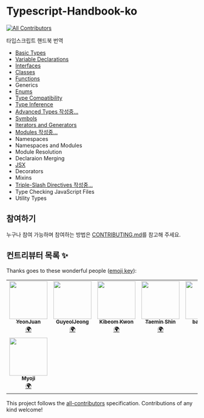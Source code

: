 # Typescript-Handbook-ko

<!-- ALL-CONTRIBUTORS-BADGE:START - Do not remove or modify this section -->
[![All Contributors](https://img.shields.io/badge/all_contributors-8-orange.svg?style=flat-square)](#contributors-)
<!-- ALL-CONTRIBUTORS-BADGE:END -->

타입스크립트 핸드북 번역

- [Basic Types](./basic-types.md)
- [Variable Declarations](./variable-declarations.md)
- [Interfaces](./interfaces.md)
- [Classes](./classes.md)
- [Functions](./functions.md)
- Generics
- [Enums](./enums.md)
- [Type Compatibility](./type-compatibility.md)
- [Type Inference](./type-inference.md)
- [Advanced Types 작성중...](./advanced-types.md)
- [Symbols](./symbols.md)
- [Iterators and Generators](./iterators-and-generators.md)
- [Modules 작성중...](./modules.md)
- Namespaces
- Namespaces and Modules
- Module Resolution
- Declaraion Merging
- [JSX](./jsx.md)
- Decorators
- Mixins
- [Triple-Slash Directives 작성중...](./triple-slash-directives.md)
- Type Checking JavaScript Files
- Utility Types


## 참여하기

누구나 참여 가능하며 참여하는 방법은 [CONTRIBUTING.md](./CONTRIBUTING.md)를 참고해 주세요.

## 컨트리뷰터 목록 ✨

Thanks goes to these wonderful people ([emoji key](https://allcontributors.org/docs/en/emoji-key)):

<!-- ALL-CONTRIBUTORS-LIST:START - Do not remove or modify this section -->
<!-- prettier-ignore-start -->
<!-- markdownlint-disable -->
<table>
  <tr>
    <td align="center"><a href="https://yeon-js.tistory.com/"><img src="https://avatars3.githubusercontent.com/u/41323220?v=4" width="100px;" alt=""/><br /><sub><b>YeonJuan</b></sub></a><br /><a href="#translation-yeonjuan" title="Translation">🌍</a></td>
    <td align="center"><a href="https://guyeol.github.io"><img src="https://avatars3.githubusercontent.com/u/7357413?v=4" width="100px;" alt=""/><br /><sub><b>GuyeolJeong</b></sub></a><br /><a href="#translation-guyeol" title="Translation">🌍</a></td>
    <td align="center"><a href="https://github.com/Bumkeyy"><img src="https://avatars0.githubusercontent.com/u/16663226?v=4" width="100px;" alt=""/><br /><sub><b>Kibeom Kwon</b></sub></a><br /><a href="#translation-Bumkeyy" title="Translation">🌍</a></td>
    <td align="center"><a href="https://www.linkedin.com/in/taemin-shin-abba95195/"><img src="https://avatars0.githubusercontent.com/u/24709996?v=4" width="100px;" alt=""/><br /><sub><b>Taemin Shin</b></sub></a><br /><a href="#translation-cprayer" title="Translation">🌍</a></td>
    <td align="center"><a href="https://github.com/badger93"><img src="https://avatars1.githubusercontent.com/u/38435151?v=4" width="100px;" alt=""/><br /><sub><b>badger93</b></sub></a><br /><a href="#translation-badger93" title="Translation">🌍</a></td>
    <td align="center"><a href="https://github.com/kok202"><img src="https://avatars2.githubusercontent.com/u/39543643?v=4" width="100px;" alt=""/><br /><sub><b>kok202</b></sub></a><br /><a href="#translation-kok202" title="Translation">🌍</a></td>
    <td align="center"><a href="https://github.com/ye-geeee"><img src="https://avatars1.githubusercontent.com/u/60929159?v=4" width="100px;" alt=""/><br /><sub><b>Yeji Kang</b></sub></a><br /><a href="#translation-ye-geeee" title="Translation">🌍</a></td>
  </tr>
  <tr>
    <td align="center"><a href="https://github.com/Myoji"><img src="https://avatars2.githubusercontent.com/u/12138415?v=4" width="100px;" alt=""/><br /><sub><b>Myoji</b></sub></a><br /><a href="#translation-Myoji" title="Translation">🌍</a></td>
  </tr>
</table>

<!-- markdownlint-enable -->
<!-- prettier-ignore-end -->
<!-- ALL-CONTRIBUTORS-LIST:END -->

This project follows the [all-contributors](https://github.com/all-contributors/all-contributors) specification. Contributions of any kind welcome!
